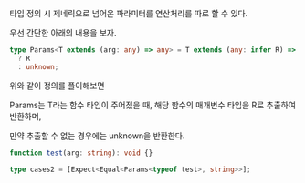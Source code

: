 타입 정의 시 제네릭으로 넘어온 파라미터를 연산처리를 따로 할 수 있다.

우선 간단한 아래의 내용을 보자.

```typescript
type Params<T extends (arg: any) => any> = T extends (any: infer R) => any
  ? R
  : unknown;
```

위와 같이 정의를 풀이해보면

Params<T>는 T라는 함수 타입이 주어졌을 때, 해당 함수의 매개변수 타입을 R로 추출하여 반환하며,

만약 추출할 수 없는 경우에는 unknown을 반환한다.

```typescript
function test(arg: string): void {}

type cases2 = [Expect<Equal<Params<typeof test>, string>>];
```

